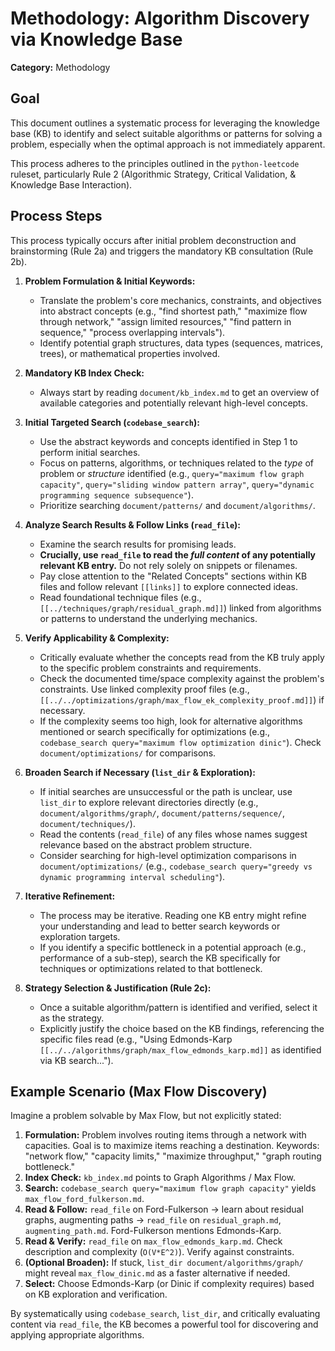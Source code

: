 # Methodology: Algorithm Discovery via Knowledge Base

**Category:** Methodology

## Goal

This document outlines a systematic process for leveraging the knowledge base (KB) to identify and select suitable algorithms or patterns for solving a problem, especially when the optimal approach is not immediately apparent.

This process adheres to the principles outlined in the `python-leetcode` ruleset, particularly Rule 2 (Algorithmic Strategy, Critical Validation, & Knowledge Base Interaction).

## Process Steps

This process typically occurs after initial problem deconstruction and brainstorming (Rule 2a) and triggers the mandatory KB consultation (Rule 2b).

1.  **Problem Formulation & Initial Keywords:**
    *   Translate the problem's core mechanics, constraints, and objectives into abstract concepts (e.g., "find shortest path," "maximize flow through network," "assign limited resources," "find pattern in sequence," "process overlapping intervals").
    *   Identify potential graph structures, data types (sequences, matrices, trees), or mathematical properties involved.

2.  **Mandatory KB Index Check:**
    *   Always start by reading `document/kb_index.md` to get an overview of available categories and potentially relevant high-level concepts.

3.  **Initial Targeted Search (`codebase_search`):**
    *   Use the abstract keywords and concepts identified in Step 1 to perform initial searches.
    *   Focus on patterns, algorithms, or techniques related to the *type* of problem or *structure* identified (e.g., `query="maximum flow graph capacity"`, `query="sliding window pattern array"`, `query="dynamic programming sequence subsequence"`).
    *   Prioritize searching `document/patterns/` and `document/algorithms/`.

4.  **Analyze Search Results & Follow Links (`read_file`):**
    *   Examine the search results for promising leads.
    *   **Crucially, use `read_file` to read the *full content* of any potentially relevant KB entry.** Do not rely solely on snippets or filenames.
    *   Pay close attention to the "Related Concepts" sections within KB files and follow relevant `[[links]]` to explore connected ideas.
    *   Read foundational technique files (e.g., `[[../techniques/graph/residual_graph.md]]`) linked from algorithms or patterns to understand the underlying mechanics.

5.  **Verify Applicability & Complexity:**
    *   Critically evaluate whether the concepts read from the KB truly apply to the specific problem constraints and requirements.
    *   Check the documented time/space complexity against the problem's constraints. Use linked complexity proof files (e.g., `[[../../optimizations/graph/max_flow_ek_complexity_proof.md]]`) if necessary.
    *   If the complexity seems too high, look for alternative algorithms mentioned or search specifically for optimizations (e.g., `codebase_search query="maximum flow optimization dinic"`). Check `document/optimizations/` for comparisons.

6.  **Broaden Search if Necessary (`list_dir` & Exploration):**
    *   If initial searches are unsuccessful or the path is unclear, use `list_dir` to explore relevant directories directly (e.g., `document/algorithms/graph/`, `document/patterns/sequence/`, `document/techniques/`).
    *   Read the contents (`read_file`) of any files whose names suggest relevance based on the abstract problem structure.
    *   Consider searching for high-level optimization comparisons in `document/optimizations/` (e.g., `codebase_search query="greedy vs dynamic programming interval scheduling"`).

7.  **Iterative Refinement:**
    *   The process may be iterative. Reading one KB entry might refine your understanding and lead to better search keywords or exploration targets.
    *   If you identify a specific bottleneck in a potential approach (e.g., performance of a sub-step), search the KB specifically for techniques or optimizations related to that bottleneck.

8.  **Strategy Selection & Justification (Rule 2c):**
    *   Once a suitable algorithm/pattern is identified and verified, select it as the strategy.
    *   Explicitly justify the choice based on the KB findings, referencing the specific files read (e.g., "Using Edmonds-Karp `[[../../algorithms/graph/max_flow_edmonds_karp.md]]` as identified via KB search...").

## Example Scenario (Max Flow Discovery)

Imagine a problem solvable by Max Flow, but not explicitly stated:

1.  **Formulation:** Problem involves routing items through a network with capacities. Goal is to maximize items reaching a destination. Keywords: "network flow," "capacity limits," "maximize throughput," "graph routing bottleneck."
2.  **Index Check:** `kb_index.md` points to Graph Algorithms / Max Flow.
3.  **Search:** `codebase_search query="maximum flow graph capacity"` yields `max_flow_ford_fulkerson.md`.
4.  **Read & Follow:** `read_file` on Ford-Fulkerson -> learn about residual graphs, augmenting paths -> `read_file` on `residual_graph.md`, `augmenting_path.md`. Ford-Fulkerson mentions Edmonds-Karp.
5.  **Read & Verify:** `read_file` on `max_flow_edmonds_karp.md`. Check description and complexity (`O(V*E^2)`). Verify against constraints.
6.  **(Optional Broaden):** If stuck, `list_dir document/algorithms/graph/` might reveal `max_flow_dinic.md` as a faster alternative if needed.
7.  **Select:** Choose Edmonds-Karp (or Dinic if complexity requires) based on KB exploration and verification.

By systematically using `codebase_search`, `list_dir`, and critically evaluating content via `read_file`, the KB becomes a powerful tool for discovering and applying appropriate algorithms. 